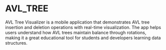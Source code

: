 # AVL_TREE
AVL Tree Visualizer is a mobile application that demonstrates AVL tree insertion and deletion operations with real-time visualization. The app helps users understand how AVL trees maintain balance through rotations, making it a great educational tool for students and developers learning data structures.
